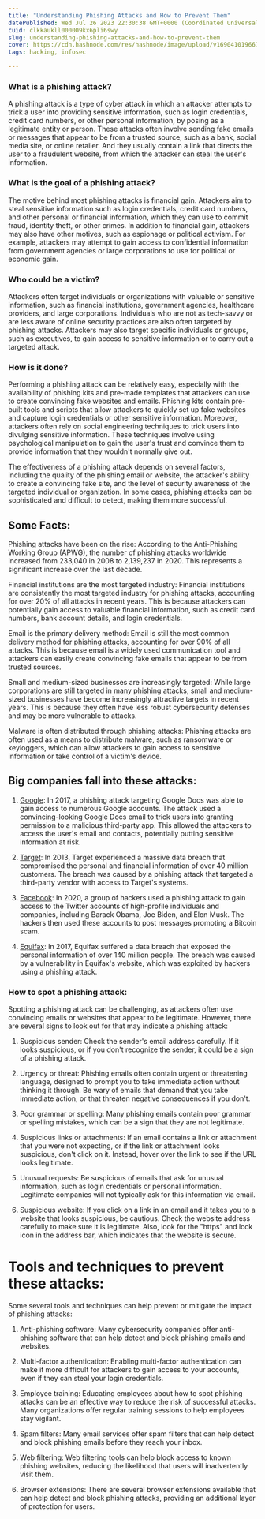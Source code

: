 ```yaml
---
title: "Understanding Phishing Attacks and How to Prevent Them"
datePublished: Wed Jul 26 2023 22:30:38 GMT+0000 (Coordinated Universal Time)
cuid: clkkaukll000009kx6pli6swy
slug: understanding-phishing-attacks-and-how-to-prevent-them
cover: https://cdn.hashnode.com/res/hashnode/image/upload/v1690410196674/d91a3a73-1f57-42c3-b3bd-474d03e99779.png
tags: hacking, infosec

---
```


### What is a phishing attack?

A phishing attack is a type of cyber attack in which an attacker attempts to trick a user into providing sensitive information, such as login credentials, credit card numbers, or other personal information, by posing as a legitimate entity or person. These attacks often involve sending fake emails or messages that appear to be from a trusted source, such as a bank, social media site, or online retailer. And they usually contain a link that directs the user to a fraudulent website, from which the attacker can steal the user's information.

### What is the goal of a phishing attack?

The motive behind most phishing attacks is financial gain. Attackers aim to steal sensitive information such as login credentials, credit card numbers, and other personal or financial information, which they can use to commit fraud, identity theft, or other crimes. In addition to financial gain, attackers may also have other motives, such as espionage or political activism. For example, attackers may attempt to gain access to confidential information from government agencies or large corporations to use for political or economic gain.

### Who could be a victim?

Attackers often target individuals or organizations with valuable or sensitive information, such as financial institutions, government agencies, healthcare providers, and large corporations. Individuals who are not as tech-savvy or are less aware of online security practices are also often targeted by phishing attacks. Attackers may also target specific individuals or groups, such as executives, to gain access to sensitive information or to carry out a targeted attack.

### How is it done?

Performing a phishing attack can be relatively easy, especially with the availability of phishing kits and pre-made templates that attackers can use to create convincing fake websites and emails. Phishing kits contain pre-built tools and scripts that allow attackers to quickly set up fake websites and capture login credentials or other sensitive information. Moreover, attackers often rely on social engineering techniques to trick users into divulging sensitive information. These techniques involve using psychological manipulation to gain the user's trust and convince them to provide information that they wouldn't normally give out.

The effectiveness of a phishing attack depends on several factors, including the quality of the phishing email or website, the attacker's ability to create a convincing fake site, and the level of security awareness of the targeted individual or organization. In some cases, phishing attacks can be sophisticated and difficult to detect, making them more successful.

## Some Facts:

Phishing attacks have been on the rise: According to the Anti-Phishing Working Group (APWG), the number of phishing attacks worldwide increased from 233,040 in 2008 to 2,139,237 in 2020. This represents a significant increase over the last decade.

Financial institutions are the most targeted industry: Financial institutions are consistently the most targeted industry for phishing attacks, accounting for over 20% of all attacks in recent years. This is because attackers can potentially gain access to valuable financial information, such as credit card numbers, bank account details, and login credentials.

Email is the primary delivery method: Email is still the most common delivery method for phishing attacks, accounting for over 90% of all attacks. This is because email is a widely used communication tool and attackers can easily create convincing fake emails that appear to be from trusted sources.

Small and medium-sized businesses are increasingly targeted: While large corporations are still targeted in many phishing attacks, small and medium-sized businesses have become increasingly attractive targets in recent years. This is because they often have less robust cybersecurity defenses and may be more vulnerable to attacks.

Malware is often distributed through phishing attacks: Phishing attacks are often used as a means to distribute malware, such as ransomware or keyloggers, which can allow attackers to gain access to sensitive information or take control of a victim's device.

## Big companies fall into these attacks:

1. [Google](https://google.com): In 2017, a phishing attack targeting Google Docs was able to gain access to numerous Google accounts. The attack used a convincing-looking Google Docs email to trick users into granting permission to a malicious third-party app. This allowed the attackers to access the user's email and contacts, potentially putting sensitive information at risk.
    
2. [Target](https://target.com): In 2013, Target experienced a massive data breach that compromised the personal and financial information of over 40 million customers. The breach was caused by a phishing attack that targeted a third-party vendor with access to Target's systems.
    
3. [Facebook](https://facebook.com): In 2020, a group of hackers used a phishing attack to gain access to the Twitter accounts of high-profile individuals and companies, including Barack Obama, Joe Biden, and Elon Musk. The hackers then used these accounts to post messages promoting a Bitcoin scam.
    
4. [Equifax](https://equifax.com): In 2017, Equifax suffered a data breach that exposed the personal information of over 140 million people. The breach was caused by a vulnerability in Equifax's website, which was exploited by hackers using a phishing attack.
    

### How to spot a phishing attack:

Spotting a phishing attack can be challenging, as attackers often use convincing emails or websites that appear to be legitimate. However, there are several signs to look out for that may indicate a phishing attack:

1. Suspicious sender: Check the sender's email address carefully. If it looks suspicious, or if you don't recognize the sender, it could be a sign of a phishing attack.
    
2. Urgency or threat: Phishing emails often contain urgent or threatening language, designed to prompt you to take immediate action without thinking it through. Be wary of emails that demand that you take immediate action, or that threaten negative consequences if you don't.
    
3. Poor grammar or spelling: Many phishing emails contain poor grammar or spelling mistakes, which can be a sign that they are not legitimate.
    
4. Suspicious links or attachments: If an email contains a link or attachment that you were not expecting, or if the link or attachment looks suspicious, don't click on it. Instead, hover over the link to see if the URL looks legitimate.
    
5. Unusual requests: Be suspicious of emails that ask for unusual information, such as login credentials or personal information. Legitimate companies will not typically ask for this information via email.
    
6. Suspicious website: If you click on a link in an email and it takes you to a website that looks suspicious, be cautious. Check the website address carefully to make sure it is legitimate. Also, look for the "https" and lock icon in the address bar, which indicates that the website is secure.
    

# Tools and techniques to prevent these attacks:

Some several tools and techniques can help prevent or mitigate the impact of phishing attacks:

1. Anti-phishing software: Many cybersecurity companies offer anti-phishing software that can help detect and block phishing emails and websites.
    
2. Multi-factor authentication: Enabling multi-factor authentication can make it more difficult for attackers to gain access to your accounts, even if they can steal your login credentials.
    
3. Employee training: Educating employees about how to spot phishing attacks can be an effective way to reduce the risk of successful attacks. Many organizations offer regular training sessions to help employees stay vigilant.
    
4. Spam filters: Many email services offer spam filters that can help detect and block phishing emails before they reach your inbox.
    
5. Web filtering: Web filtering tools can help block access to known phishing websites, reducing the likelihood that users will inadvertently visit them.
    
6. Browser extensions: There are several browser extensions available that can help detect and block phishing attacks, providing an additional layer of protection for users.